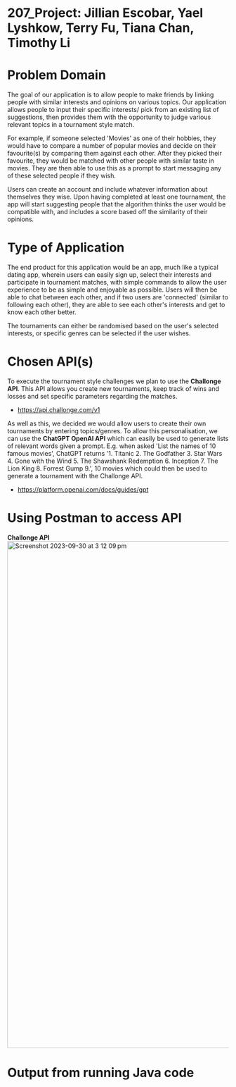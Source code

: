 # 207_Project: Jillian Escobar, Yael Lyshkow, Terry Fu, Tiana Chan, Timothy Li

# Problem Domain

The goal of our application is to allow people to make friends by linking people with similar interests and opinions
on various topics. Our application allows people to input their specific interests/ pick from an existing list of
suggestions, then provides them with the opportunity to judge various relevant topics in a tournament style match.

For example, if someone selected 'Movies' as one of their hobbies, they would have to compare a number of popular movies
and decide on their favourite(s) by comparing them against each other. After they picked their favourite, they would be
matched with other people with similar taste in movies. They are then able to use this as a prompt to start messaging
any of these selected people if they wish.

Users can create an account and include whatever information about themselves they wise. Upon having completed at least
one tournament, the app will start suggesting people that the algorithm thinks the user would be compatible with, and
includes a score based off the similarity of their opinions.

# Type of Application

The end product for this application would be an app, much like a typical dating app, wherein users can easily sign up,
select their interests and participate in tournament matches, with simple commands to allow the user experience to be as
simple and enjoyable as possible. Users will then be able to chat between each other, and if two users are 'connected'
(similar to following each other), they are able to see each other's interests and get to know each other better.

The tournaments can either be randomised based on the user's selected interests, or specific genres can be selected if
the user wishes.

# Chosen API(s)

To execute the tournament style challenges we plan to use the **Challonge API**. This API allows you create new
tournaments, keep track of wins and losses and set specific parameters regarding the matches.

- https://api.challonge.com/v1

As well as this, we decided we would allow users to create their own tournaments by entering topics/genres. To allow
this personalisation, we can use the **ChatGPT OpenAI API** which can easily be used to generate lists of relevant words
given a prompt. E.g. when asked 'List the names of 10 famous movies', ChatGPT returns
'1. Titanic 2. The Godfather 3. Star Wars 4. Gone with the Wind 5. The Shawshank Redemption 6. Inception 7. The Lion
King 8. Forrest Gump 9.', 10 movies which could then be used to generate a tournament with the Challonge API.

- https://platform.openai.com/docs/guides/gpt

# Using Postman to access API

**Challonge API**
<img width="1151" alt="Screenshot 2023-09-30 at 3 12 09 pm" src="https://github.com/yaellysh/207_Project/assets/137076627/71629186-66c9-4653-a5fd-a67da0f85144">


# Output from running Java code


